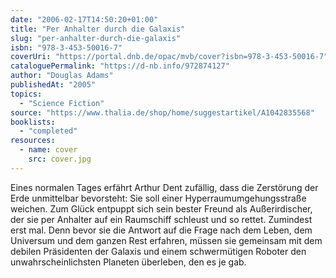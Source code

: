 ```yaml
---
date: "2006-02-17T14:50:20+01:00"
title: "Per Anhalter durch die Galaxis"
slug: "per-anhalter-durch-die-galaxis"
isbn: "978-3-453-50016-7"
coverUri: "https://portal.dnb.de/opac/mvb/cover?isbn=978-3-453-50016-7"
cataloguePermalink: "https://d-nb.info/972874127"
author: "Douglas Adams"
publishedAt: "2005"
topics:
  - "Science Fiction"
source: "https://www.thalia.de/shop/home/suggestartikel/A1042835568"
booklists:
  - "completed"
resources:
  - name: cover
    src: cover.jpg
---
```

Eines normalen Tages erfährt Arthur Dent zufällig, dass die Zerstörung der Erde 
unmittelbar bevorsteht: Sie soll einer Hyperraumumgehungsstraße weichen. Zum 
Glück entpuppt sich sein bester Freund als Außerirdischer, der sie per Anhalter 
auf ein Raumschiff schleust und so rettet. Zumindest erst mal. Denn bevor sie 
die Antwort auf die Frage nach dem Leben, dem Universum und dem ganzen Rest 
erfahren, müssen sie gemeinsam mit dem debilen Präsidenten der Galaxis und einem 
schwermütigen Roboter den unwahrscheinlichsten Planeten überleben, den es je gab.